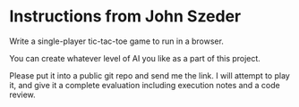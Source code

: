 # Instructions from John Szeder

Write a single-player tic-tac-toe game to run in a browser.

You can create whatever level of AI you like as a part of this project.

Please put it into a public git repo and send me the link. I will attempt to play it, and give it a complete evaluation including execution notes and a code review.
